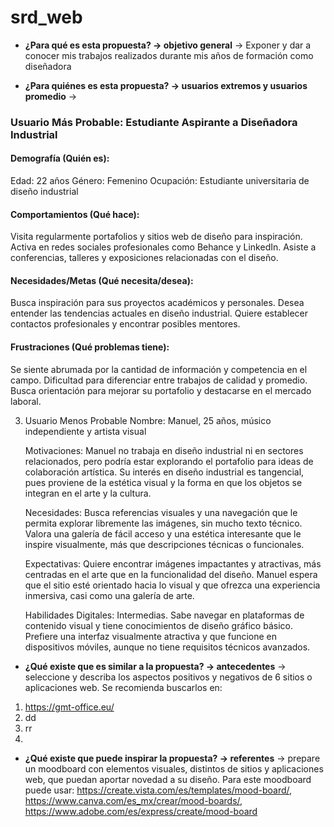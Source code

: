 # srd_web

- **¿Para qué es esta propuesta? → objetivo general** → Exponer y dar a conocer mis trabajos realizados durante mis años de formación como diseñadora

- **¿Para quiénes es esta propuesta? → usuarios extremos y usuarios promedio** →

### Usuario Más Probable: Estudiante Aspirante a Diseñadora Industrial

#### Demografía (Quién es):
Edad: 22 años
Género: Femenino
Ocupación: Estudiante universitaria de diseño industrial
  
#### Comportamientos (Qué hace):
Visita regularmente portafolios y sitios web de diseño para inspiración.
Activa en redes sociales profesionales como Behance y LinkedIn.
Asiste a conferencias, talleres y exposiciones relacionadas con el diseño.

#### Necesidades/Metas (Qué necesita/desea):
Busca inspiración para sus proyectos académicos y personales.
Desea entender las tendencias actuales en diseño industrial.
Quiere establecer contactos profesionales y encontrar posibles mentores.

#### Frustraciones (Qué problemas tiene):
Se siente abrumada por la cantidad de información y competencia en el campo.
Dificultad para diferenciar entre trabajos de calidad y promedio.
Busca orientación para mejorar su portafolio y destacarse en el mercado laboral.

   
3.  Usuario Menos Probable
   Nombre: Manuel, 25 años, músico independiente y artista visual

    Motivaciones: Manuel no trabaja en diseño industrial ni en sectores relacionados, pero podría estar explorando el portafolio para ideas  de colaboración artística. Su interés en diseño industrial es tangencial, pues proviene de la estética visual y la forma en que los      objetos se integran en el arte y la cultura.
    
    Necesidades: Busca referencias visuales y una navegación que le permita explorar libremente las imágenes, sin mucho texto técnico. Valora una galería de fácil acceso y una estética interesante que le inspire visualmente, más que descripciones técnicas o funcionales.

    Expectativas: Quiere encontrar imágenes impactantes y atractivas, más centradas en el arte que en la funcionalidad del diseño. Manuel espera que el sitio esté orientado hacia lo visual y que ofrezca una experiencia inmersiva, casi como una galería de arte.

    Habilidades Digitales: Intermedias. Sabe navegar en plataformas de contenido visual y tiene conocimientos de diseño gráfico básico. Prefiere una interfaz visualmente atractiva y que funcione en dispositivos móviles, aunque no tiene requisitos técnicos avanzados.


- **¿Qué existe que es similar a la propuesta? → antecedentes** → seleccione y describa los aspectos positivos y negativos de 6 sitios o aplicaciones web. Se recomienda buscarlos en:

1. https://gmt-office.eu/
2. dd
3. rr
4. 


- **¿Qué existe que puede inspirar la propuesta? → referentes** → prepare un moodboard con elementos visuales, distintos de sitios y aplicaciones web, que puedan aportar novedad a su diseño. Para este moodboard puede usar: https://create.vista.com/es/templates/mood-board/, https://www.canva.com/es_mx/crear/mood-boards/, https://www.adobe.com/es/express/create/mood-board  

